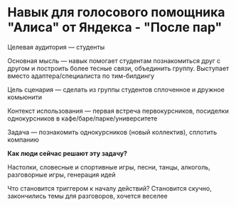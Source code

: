 # Навык для голосового помощника "Алиса" от Яндекса - "После пар"
Целевая аудитория — студенты

Основная мысль — навык помогает студентам познакомиться друг с другом и построить более тесные связи, объединить группу. Выступает вместо адаптера/специалиста по тим-билдингу

Цель сценария — сделать из группы студентов сплоченное и дружное комьюнити

Контекст использования — первая встреча первокурсников, посиделки однокурсников в кафе/баре/парке/университете

Задача — познакомить однокурсников (новый коллектив), сплотить компанию

**Как люди сейчас решают эту задачу?**

Настолки, словесные и спортивные игры, песни, танцы, алкоголь, разговорные игры, генерация идей

Что становится триггером к началу действий?
Становится скучно, закончились темы для разговоров, хочется веселее
